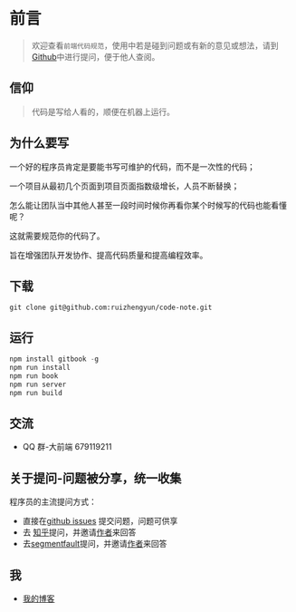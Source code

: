# 前言

> 欢迎查看`前端代码规范`，使用中若是碰到问题或有新的意见或想法，请到[Github](https://github.com/ruizhengyun/code-note/issues)中进行提问，便于他人查阅。

## 信仰

> 代码是写给人看的，顺便在机器上运行。

## 为什么要写

一个好的程序员肯定是要能书写可维护的代码，而不是一次性的代码；

一个项目从最初几个页面到项目页面指数级增长，人员不断替换；

怎么能让团队当中其他人甚至一段时间时候你再看你某个时候写的代码也能看懂呢？

这就需要规范你的代码了。

旨在增强团队开发协作、提高代码质量和提高编程效率。

## 下载

`git clone git@github.com:ruizhengyun/code-note.git`

## 运行

```js
npm install gitbook -g
npm run install
npm run book
npm run server
npm run build
```

## 交流

- QQ 群-大前端 679119211

## 关于提问-问题被分享，统一收集

程序员的主流提问方式：

- 直接在[github issues](https://github.com/ruizhengyun/code-note/issues) 提交问题，问题可供享
- 去 [知乎](https://www.zhihu.com/)提问，并邀请[作者](https://www.zhihu.com/people/ruizhengyun)来回答
- 去[segmentfault](https://segmentfault.com/)提问，并邀请[作者](https://segmentfault.com/u/jianghuzaijian)来回答

## 我

- [我的博客](http://www.ruizhengyun.cn/)
